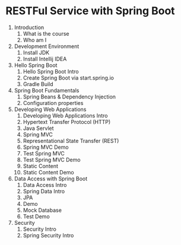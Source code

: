 # RESTFul Service with Spring Boot

1. Introduction
    1. What is the course
    2. Who am I
2. Development Environment
    1. Install JDK
    2. Install Intellij IDEA
3. Hello Spring Boot
    1. Hello Spring Boot Intro
    2. Create Spring Boot via start.spring.io
    3. Gradle Build
4. Spring Boot Fundamentals
    1. Spring Beans & Dependency Injection
    2. Configuration properties
5. Developing Web Applications
    1. Developing Web Applications Intro
    2. Hypertext Transfer Protocol (HTTP)
    3. Java Servlet 
    5. Spring MVC
    6. Representational State Transfer (REST)
    7. Spring MVC Demo
    8. Test Spring MVC
    9. Test Spring MVC Demo
    10. Static Content
    11. Static Content Demo
6. Data Access with Spring Boot
    1. Data Access Intro
    2. Spring Data Intro
    3. JPA
    4. Demo
    5. Mock Database
    6. Test Demo
8. Security
    1. Security Intro
    2. Spring Security Intro